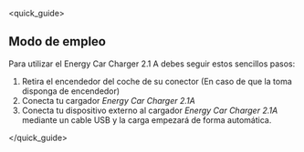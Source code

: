<quick_guide>
##  Modo de empleo

Para utilizar el Energy Car Charger 2.1 A debes seguir estos sencillos pasos:

1. Retira el encendedor del coche de su conector (En caso de que la toma disponga de encendedor)
2. Conecta tu cargador *Energy Car Charger 2.1A*
3. Conecta tu dispositivo externo al cargador *Energy Car Charger 2.1A* mediante un cable USB y la carga empezará de forma automática.

</quick_guide>
